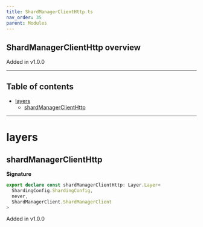 ```yaml
---
title: ShardManagerClientHttp.ts
nav_order: 35
parent: Modules
---
```


## ShardManagerClientHttp overview

Added in v1.0.0

---

<h2 class="text-delta">Table of contents</h2>

- [layers](#layers)
  - [shardManagerClientHttp](#shardmanagerclienthttp)

---

# layers

## shardManagerClientHttp

**Signature**

```ts
export declare const shardManagerClientHttp: Layer.Layer<
  ShardingConfig.ShardingConfig,
  never,
  ShardManagerClient.ShardManagerClient
>
```

Added in v1.0.0
